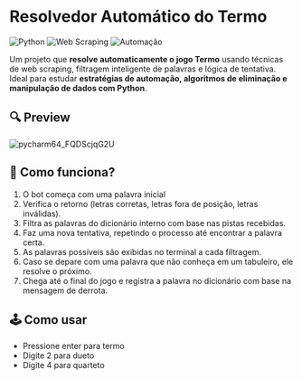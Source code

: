 # Resolvedor Automático do Termo

![Python](https://img.shields.io/badge/Python-3.10-blue?style=for-the-badge&logo=python)
![Web Scraping](https://img.shields.io/badge/-selenium-%43B02A?style=for-the-badge&logo=selenium&logoColor=white)
![Automação](https://img.shields.io/badge/Automação-Bot-green?style=for-the-badge)

Um projeto que **resolve automaticamente o jogo Termo** usando técnicas de web scraping, filtragem inteligente de palavras e lógica de tentativa. Ideal para estudar **estratégias de automação, algoritmos de eliminação e manipulação de dados com Python**.

## 🔍 Preview
![pycharm64_FQDScjqG2U](https://github.com/user-attachments/assets/f5afaaf9-ce61-4989-b11e-9c2e7249457c)


## 🧩 Como funciona?

1. O bot começa com uma palavra inicial
2. Verifica o retorno (letras corretas, letras fora de posição, letras inválidas).
3. Filtra as palavras do dicionário interno com base nas pistas recebidas.
4. Faz uma nova tentativa, repetindo o processo até encontrar a palavra certa.
5. As palavras possíveis são exibidas no terminal a cada filtragem.
6. Caso se depare com uma palavra que não conheça em um tabuleiro, ele resolve o próximo.
7. Chega até o final do jogo e registra a palavra no dicionário com base na mensagem de derrota.

## 🕹️ Como usar
- Pressione enter para termo
- Digite 2 para dueto
- Digite 4 para quarteto
